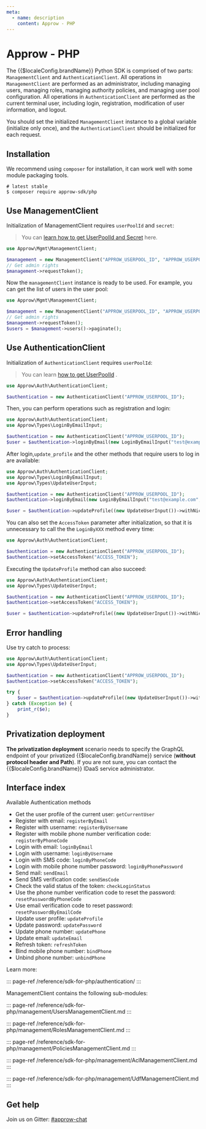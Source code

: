```yaml
---
meta:
  - name: description
    content: Approw - PHP
---
```


# Approw - PHP

The {{$localeConfig.brandName}} Python SDK is comprised of two parts: `ManagementClient` and `AuthenticationClient`. All operations in `ManagementClient` are performed as an administrator, including managing users, managing roles, managing authority policies, and managing user pool configuration. All operations in `AuthenticationClient` are performed as the current terminal user, including login, registration, modification of user information, and logout.

You should set the initialized `ManagementClient` instance to a global variable (initialize only once), and the `AuthenticationClient` should be initialized for each request.

## Installation

We recommend using `composer` for installation, it can work well with some module packaging tools.

```shell
# latest stable
$ composer require approw-sdk/php
```

## Use ManagementClient

Initialization of ManagementClient requires `userPoolId` and `secret`:

> You can [learn how to get UserPoolId and Secret](/guides/faqs/get-userpool-id-and-secret.md) here.

```php
use Approw\Mgmt\ManagementClient;

$management = new ManagementClient("APPROW_USERPOOL_ID", "APPROW_USERPOOL_SECRET");
// Get admin rights 
$management->requestToken();
```

Now the `managementClient` instance is ready to be used. For example, you can get the list of users in the user pool:

```php
use Approw\Mgmt\ManagementClient;

$management = new ManagementClient("APPROW_USERPOOL_ID", "APPROW_USERPOOL_SECRET");
// Get admin rights 
$management->requestToken();
$users = $management->users()->paginate();
```

## Use AuthenticationClient

Initialization of `AuthenticationClient` requires `userPoolId`:

> You can learn [how to get UserPoolId](/guides/faqs/get-userpool-id-and-secret.md) .

```php
use Approw\Auth\AuthenticationClient;

$authentication = new AuthenticationClient("APPROW_USERPOOL_ID");
```

Then, you can perform operations such as registration and login:

```php
use Approw\Auth\AuthenticationClient;
use Approw\Types\LoginByEmailInput;

$authentication = new AuthenticationClient("APPROW_USERPOOL_ID");
$user = $authentication->loginByEmail(new LoginByEmailInput("test@example.com", "123456"));
```

After login,`update_profile` and the other methods that require users to log in are available:

```php
use Approw\Auth\AuthenticationClient;
use Approw\Types\LoginByEmailInput;
use Approw\Types\UpdateUserInput;

$authentication = new AuthenticationClient("APPROW_USERPOOL_ID");
$authentication->loginByEmail(new LoginByEmailInput("test@example.com", "123456"));

$user = $authentication->updateProfile((new UpdateUserInput())->withNickname("nickname"));
```

You can also set the `AccessToken` parameter after initialization, so that it is unnecessary to call the the `LoginByXXX` method every time:

```php
use Approw\Auth\AuthenticationClient;

$authentication = new AuthenticationClient("APPROW_USERPOOL_ID");
$authentication->setAccessToken("ACCESS_TOKEN");
```

Executing the `UpdateProfile` method can also succeed:

```php
use Approw\Auth\AuthenticationClient;
use Approw\Types\UpdateUserInput;

$authentication = new AuthenticationClient("APPROW_USERPOOL_ID");
$authentication->setAccessToken("ACCESS_TOKEN");

$user = $authentication->updateProfile((new UpdateUserInput())->withNickname("nickname"));
```

## Error handling

Use try catch to process:

```php
use Approw\Auth\AuthenticationClient;
use Approw\Types\UpdateUserInput;

$authentication = new AuthenticationClient("APPROW_USERPOOL_ID");
$authentication->setAccessToken("ACCESS_TOKEN");

try {
    $user = $authentication->updateProfile((new UpdateUserInput())->withNickname("nickname"));
} catch (Exception $e) {
    print_r($e);
}
```

## Privatization deployment

**The privatization deployment** scenario needs to specify the GraphQL endpoint of your privatized {{$localeConfig.brandName}} service (**without protocol header and Path**). If you are not sure, you can contact the {{$localeConfig.brandName}} IDaaS service administrator.

## Interface index

Available Authentication methods

- Get the user profile of the current user: `getCurrentUser`
- Register with email: `registerByEmail`
- Register with username: `registerByUsername`
- Register with mobile phone number verification code: `registerByPhoneCode`
- Login with email: `loginByEmail`
- Login with username: `loginByUsername`
- Login with SMS code: `loginByPhoneCode`
- Login with mobile phone number password: `loginByPhonePassword`
- Send mail: `sendEmail`
- Send SMS verification code: `sendSmsCode`
- Check the valid status of the token: `checkLoginStatus`
- Use the phone number verification code to reset the password: `resetPasswordByPhoneCode`
- Use email verification code to reset password: `resetPasswordByEmailCode`
- Update user profile: `updateProfile`
- Update password: `updatePassword`
- Update phone number: `updatePhone`
- Update email: `updateEmail`
- Refresh token: `refreshToken`
- Bind mobile phone number: `bindPhone`
- Unbind phone number: `unbindPhone`

Learn more:

::: page-ref /reference/sdk-for-php/authentication/
:::

ManagementClient contains the following sub-modules:

::: page-ref /reference/sdk-for-php/management/UsersManagementClient.md
:::

::: page-ref /reference/sdk-for-php/management/RolesManagementClient.md
:::

::: page-ref /reference/sdk-for-php/management/PoliciesManagementClient.md
:::

::: page-ref /reference/sdk-for-php/management/AclManagementClient.md
:::

::: page-ref /reference/sdk-for-php/management/UdfManagementClient.md
:::

## Get help

Join us on Gitter: [#approw-chat](https://gitter.im/approw-chat/community)
